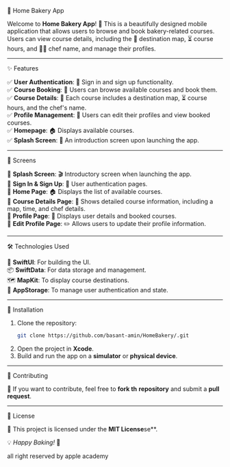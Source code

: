 🍰 Home Bakery App

Welcome to **Home Bakery App**! 🍪 This is a beautifully designed mobile application that allows users to browse and book bakery-related courses. Users can view course details, including the 📍 destination map, ⏳ course hours, and 👨‍🍳 chef name, and manage their profiles.

---

✨ Features

✅ **User Authentication**: 🔑 Sign in and sign up functionality.\
✅ **Course Booking**: 📅 Users can browse available courses and book them.\
✅ **Course Details**: 📍 Each course includes a destination map, ⏳ course hours, and the chef's name.\
✅ **Profile Management**: 👤 Users can edit their profiles and view booked courses.\
✅ **Homepage**: 🏠 Displays available courses.\
✅ **Splash Screen**: 🎉 An introduction screen upon launching the app.

---

📱 Screens

📌 **Splash Screen**: 🎬 Introductory screen when launching the app.\
📌 **Sign In & Sign Up**: 🔑 User authentication pages.\
📌 **Home Page**: 🏠 Displays the list of available courses.\
📌 **Course Details Page**: 📍 Shows detailed course information, including a map, time, and chef details.\
📌 **Profile Page**: 👤 Displays user details and booked courses.\
📌 **Edit Profile Page**: ✏️ Allows users to update their profile information.

---

 🛠️ Technologies Used

🚀 **SwiftUI**: For building the UI.\
📦 **SwiftData**: For data storage and management.\
🗺️ **MapKit**: To display course destinations.\
💾 **AppStorage**: To manage user authentication and state.

---

 🔧 Installation

1. Clone the repository:
   ```sh
   git clone https://github.com/basant-amin/HomeBakery/.git
   ```
2. Open the project in **Xcode**.
3. Build and run the app on a **simulator** or **physical device**.

---

🤝 Contributing

🚀 If you want to contribute, feel free to **fork th** **repository** and submit a **pull request**.

---

 📜 License

📝 This project is licensed under the **MIT License**se\*\*.

💡 *Happy Baking!* 🍩

all right reserved by apple academy
